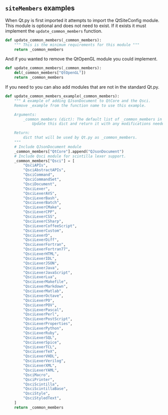 ## `siteMembers` examples

When Qt.py is first imported it attempts to import the QtSiteConfig module. This module is optional and does not need to exist. If it exists it must implement the `update_common_members` function.

```python
def update_common_members(_common_members):
    """ This is the minimum requirements for this module """
    return _common_members
```
And if you wanted to remove the QtOpenGL module you could implement.
```python
def update_common_members(_common_members):
    del(_common_members["QtOpenGL"])
    return _common_members
```

If you need to  you can also add modules that are not in the standard Qt.py.
```python
def update_common_members_example(_common_members):
    """ A example of adding QJsonDocument to QtCore and the Qsci.
    Remove _example from the function name to use this example.

    Arguments:
        _common_members (dict): The default list of _common_members in Qt.py.
            Update this dict and return it with any modifications needed.

    Return:
        dict that will be used by Qt.py as _common_members.
    """
    # Include QJsonDocument module
    _common_members["QtCore"].append("QJsonDocument")
    # Include Qsci module for scintilla lexer support.
    _common_members["Qsci"] = [
        "QsciAPIs",
        "QsciAbstractAPIs",
        "QsciCommand",
        "QsciCommandSet",
        "QsciDocument",
        "QsciLexer",
        "QsciLexerAVS",
        "QsciLexerBash",
        "QsciLexerBatch",
        "QsciLexerCMake",
        "QsciLexerCPP",
        "QsciLexerCSS",
        "QsciLexerCSharp",
        "QsciLexerCoffeeScript",
        "QsciLexerCustom",
        "QsciLexerD",
        "QsciLexerDiff",
        "QsciLexerFortran",
        "QsciLexerFortran77",
        "QsciLexerHTML",
        "QsciLexerIDL",
        "QsciLexerJSON",
        "QsciLexerJava",
        "QsciLexerJavaScript",
        "QsciLexerLua",
        "QsciLexerMakefile",
        "QsciLexerMarkdown",
        "QsciLexerMatlab",
        "QsciLexerOctave",
        "QsciLexerPO",
        "QsciLexerPOV",
        "QsciLexerPascal",
        "QsciLexerPerl",
        "QsciLexerPostScript",
        "QsciLexerProperties",
        "QsciLexerPython",
        "QsciLexerRuby",
        "QsciLexerSQL",
        "QsciLexerSpice",
        "QsciLexerTCL",
        "QsciLexerTeX",
        "QsciLexerVHDL",
        "QsciLexerVerilog",
        "QsciLexerXML",
        "QsciLexerYAML",
        "QsciMacro",
        "QsciPrinter",
        "QsciScintilla",
        "QsciScintillaBase",
        "QsciStyle",
        "QsciStyledText",
    ]
    return _common_members
```
